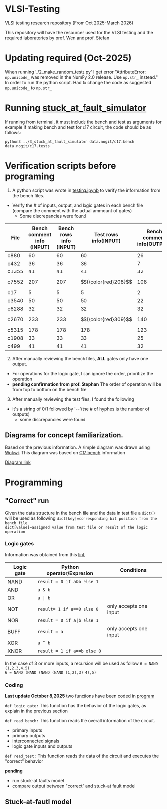 # VLSI-Testing
VLSI testing research repository (From Oct 2025-March 2026)

This repository will have the resources used for the VLSI testing and the required laboratories by prof. Wen and prof. Stefan

# Updating required (Oct-2025)
When running './2_make_random_tests.py' I get error "AttributeError: `np.unicode_` was removed in the NumPy 2.0 release. Use `np.str_` instead."
In order to run the python script. Had to change the code as suggested `np.unicode_` to `np.str_`

# Running [stuck_at_fault_simulator](./fsim-contest.github/fsim-contest.github/3_stuck_at_fault_simulator.py)
If running from terminal, it must include the bench and test as arguments for example if making bench and test for c17 circuit, the code should be as follows: 

```
python3 ../3_stuck_at_fault_simulator data.nogit/c17.bench data.nogit/c17.tests
```
# Verification scripts before programing
1. A python script was wrote in [testing.ipynb](./fsim-contest.github/fsim-contest.github/testing.ipynb) to verify the information from the bench files.
 - Verify the # of inputs, output, and logic gates in each bench file (compare the comment with the actual ammount of gates)
   - Some discrepancies were found 


| File | Bench comment info (INPUT) | Bench rows info (INPUT) | Test rows info(INPUT) | Bench comment info(OUTPUT) | Bench rows info(OUTPUT) | Test rows info(OUTPUT) | 
|---|---|---|---|---|---|---|
| c880 | 60 | 60 | 60 | 26 | 26 | 26 | 
| c432 | 36 | 36 | 36 | 7 | 7 | 7 | 
| c1355 | 41 | 41 | 41 | 32 | 32 | 32 | 
| c7552 | 207 | 207 | $${\color{red}208}$$ | 108 | 108 | $${\color{red}107}$$ | 
| c17 | 5 | 5 | 5 | 2 | 2 | 2 | 
| c3540 | 50 | 50 | 50 | 22 | 22 | 22 | 
| c6288 | 32 | 32 | 32 | 32 | 32 | 32 | 
| c2670 | 233 | 233 | $${\color{red}309}$$ | 140 | 140 | $${\color{red}64}$$ | 
| c5315 | 178 | 178 | 178 | 123 | 123 | 123 | 
| c1908 | 33 | 33 | 33 | 25 | 25 | 25 | 
| c499 | 41 | 41 | 41 | 32 | 32 | 32 | 
2. After manually reviewing the bench files, **ALL** gates only have one output.
 - For operations for the logic gate, I can ignore the order, prioritize the operation
 - **pending confirmation from prof. Stephan** The order of operation will be from top to bottom on the bench file
3. After manually reviewing the test files, I found the following
 - it's a string of 0/1 followed by '--'(the # of hyphes is the number of outputs)
   - some discrepancies were found

## Diagrams for concept familiarization. 
Based on the previous information. A simple diagram was drawn using [Wokwi](https://wokwi.com/). This diagram was based on [C17 bench](./fsim-contest.github/fsim-contest.github/data.nogit/c17.bench) information

[Diagram link](https://wokwi.com/projects/444225106610273281)

# Programming 
## "Correct" run
Given the data structure in the bench file and the data in test file a `dict()` will be used as following
`dict[key]=corresponding bit position from the bench file`\
`dict[value]=assigned value from test file or result of the logic operation`

### Logic gates

Information was obtained from this [link](https://www.geeksforgeeks.org/python/logic-gates-in-python/)

| Logic gate | Python operator/Expresion | Conditions |
| --- | --- | --- |
| NAND | `result = 0 if a&b else 1` | 
| AND | `a & b` |
| OR | `a \| b` |
| NOT | `result= 1 if a==0 else 0` | only accepts one input |
| NOR | `result = 0 if a\|b else 1 ` |
| BUFF | `result = a`| only accepts one input |
| XOR | `a ^ b` |
| XNOR | `result = 1 if a==b else 0`|

In the case of 3 or more inputs, a recursion will be used as follow
`6 = NAND (1,2,3,4,5)`\
`6 = NAND (NAND (NAND (NAND (1,2),3),4),5)`

### Coding
**Last update October 8,2025**
two functions have been coded in [program](./fsim-contest.github/fsim-contest.github/3_stuck_at_fault_simulator(Kelvin_tryout).py)

`def logic_gate:` This function has the behavior of the logic gates, as explain in the previous section

`def read_bench:` This function reads the overall information of the circuit.
- primary inputs
- primary outputs
- interconnected signals
- logic gate inputs and outputs

`def read_test:` This function reads the data of the circuit and executes the "correct" behavior

**pending**
- run stuck-at faults model
- compare output between "correct" and stuck-at fault model
## Stuck-at-fautl model
